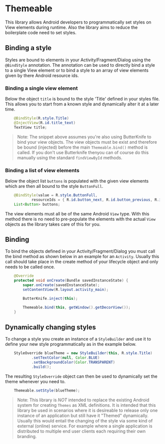 # Themeable

This library allows Android developers to programmatically set styles on View elements during runtime. Also the library aims to reduce the boilerplate code need to set styles.

## Binding a style

Styles are bound to elements in your Activity/Fragment/Dialog using the `@BindStyle` annotation. The annotation can be used to directly bind a style to a single View element or to bind a style to an array of view elements given by there Android resource ids.

### Binding a single view element

Below the object `title` is bound to the style 'Title' defined in your styles file. This allows you to start from a known style and dynamically alter it at a later time.

```java
    @BindStyle(R.style.Title)
    @InjectView(R.id.title_text)
    TextView title;

```

> Note: The snippet above assumes you're also using ButterKnife to bind your view objects. The view objects must be 
> exist and therefore be bound (injected) before the main `Themeable.bind()` method is called. If you don't use
> Butterknife thenyou can of course do this manually using the standard `findViewById` methods.

### Binding a list of view elements

Below the object list `buttons` is populated with the given view elements which are then all bound to the style `ButtonFull`.

```java
    @BindStyle(value = R.style.ButtonFull, 
            resourceIds = { R.id.button_next, R.id.button_previous, R.id.button_cancel })
    List<Button> buttons;
```

The view elements must all be of the same Android `View` type. With this method there is no need to pre-populate the elements with the actual `View` objects as the library takes care of this for you.

## Binding

To bind the objects defined in your Activity/Fragment/Dialog you must call the bind method as shown below in an example for an `Activity`. Usually this call should take place in the create method of your lifecycle object and only needs to be called once.

```java
    @Override
    protected void onCreate(Bundle savedInstanceState) {
        super.onCreate(savedInstanceState);
        setContentView(R.layout.activity_main);

        ButterKnife.inject(this);

        Themeable.bind(this, getWindow().getDecorView());
    }
```

## Dynamically changing styles

To change a style you create an instance of a `StyleBuilder` and use it to define your new style programmatically as in the example below.

```java
    StyleOverride blueTheme = new StyleBuilder(this, R.style.Title)
            .setTextColor(null, Color.BLUE)
            .setBackgroundColor(Color.TRANSPARENT)
            .build();
```

The resulting `StyleOverride` object can then be used to dynamically set the theme whenever you need to.

```java
    Themeable.setStyle(blueTheme);
```

> Note: This library is *NOT* intended to replace the existing Android system for creating `Themes` as XML 
> definitions. It is intended that this library be used in scenarios where it is desireable to release only
> one instance of an application but still have it "Themed" dynamically. Usually this would entail the changing
> of the style via some kind of external (online) service. For example where a single application is distributed to
> multiple end user clients each requiring their own branding.
